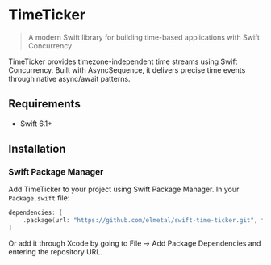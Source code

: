 # TimeTicker

> A modern Swift library for building time-based applications with Swift Concurrency

TimeTicker provides timezone-independent time streams using Swift Concurrency. Built with AsyncSequence, it delivers precise time events through native async/await patterns.

## Requirements

- Swift 6.1+

## Installation

### Swift Package Manager

Add TimeTicker to your project using Swift Package Manager. In your `Package.swift` file:

```swift
dependencies: [
    .package(url: "https://github.com/elmetal/swift-time-ticker.git", from: "0.0.1")
]
```

Or add it through Xcode by going to File → Add Package Dependencies and entering the repository URL.

